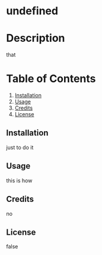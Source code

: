 # undefined
        
  # Description
  that
  # Table of Contents
  1. [Installation](#install)
  2. [Usage](#howTo)
  3. [Credits](#collab)
  4. [License](#license)
  
  ## Installation <a name="intall"></a>
  just to do it
  ## Usage <a name="howTo"></a>        
  this is how
  ## Credits <a name="collab"></a>
  no
  ## License <a name="license"></a>
  false
